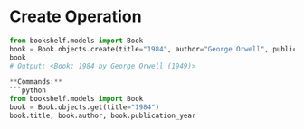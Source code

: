 # Create Operation

```python
from bookshelf.models import Book
book = Book.objects.create(title="1984", author="George Orwell", publication_year=1949)
book
# Output: <Book: 1984 by George Orwell (1949)>

**Commands:**
```python
from bookshelf.models import Book
book = Book.objects.get(title="1984")
book.title, book.author, book.publication_year